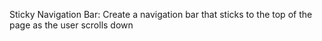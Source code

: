 Sticky Navigation Bar: Create a navigation bar that sticks to the top of the page as the user scrolls down
